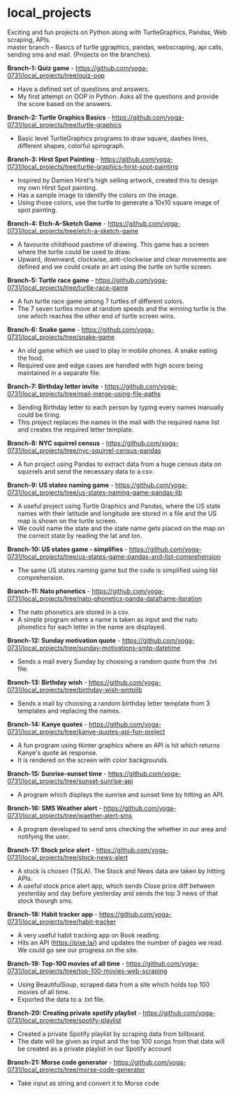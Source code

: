 # local_projects

Exciting and fun projects on Python along with TurtleGraphics, Pandas, Web scraping, APIs.   
master branch - Basics of turtle ggraphics, pandas, webscraping, api calls, sending sms and mail. (Projects on the branches).

**Branch-1: Quiz game** - https://github.com/yoga-0731/local_projects/tree/quiz-oop
  - Have a defined set of questions and answers.
  - My first attempt on OOP in Python. Asks all the questions and provide the score based on the answers.

**Branch-2: Turtle Graphics Basics** - https://github.com/yoga-0731/local_projects/tree/turtle-graphics
  - Basic level TurtleGraphics programs to draw square, dashes lines, different shapes, colorful spirograph.

**Branch-3: Hirst Spot Painting** - https://github.com/yoga-0731/local_projects/tree/turtle-graphics-hirst-spot-painting
  - Inspired by Damien Hirst's high selling artwork, created this to design my own Hirst Spot painting.
  - Has a sample image to identify the colors on the image.
  - Using those colors, use the turtle to generate a 10x10 square image of spot painting.

**Branch-4: Etch-A-Sketch Game** - https://github.com/yoga-0731/local_projects/tree/etch-a-sketch-game
  - A favourite childhood pastime of drawing. This game has a screen where the turtle could be used to draw.
  - Upward, downward, clockwise, anti-clockwise and clear movements are defined and we could create an art using the turtle on turtle screen.

**Branch-5: Turtle race game** - https://github.com/yoga-0731/local_projects/tree/turtle-race-game
  - A fun turtle race game among 7 turtles of different colors.
  - The 7 seven turtles move at random speeds and the winning turtle is the one which reaches the other end of turtle screen wins.

**Branch-6: Snake game** - https://github.com/yoga-0731/local_projects/tree/snake-game
  - An old game which we used to play in mobile phones. A snake eating the food.
  - Required use and edge cases are handled with high score being maintained in a separate file.

**Branch-7: Birthday letter invite** - https://github.com/yoga-0731/local_projects/tree/mail-merge-using-file-paths
  - Sending Birthday letter to each person by typing every names manually could be tiring.
  - This project replaces the names in the mail with the required name list and creates the required letter template.

**Branch-8: NYC squirrel census** - https://github.com/yoga-0731/local_projects/tree/nyc-squirrel-census-pandas
  - A fun project using Pandas to extract data from a huge census data on squirrels and send the necessary data to a csv.

**Branch-9: US states naming game** - https://github.com/yoga-0731/local_projects/tree/us-states-naming-game-pandas-lib
  - A useful project using Turtle Graphics and Pandas, where the US state names with their latitude and longitude are stored in a file and the US map is shown on the turtle screen.
  - We could name the state and the state name gets placed on the map on the correct state by reading the lat and lon.

**Branch-10: US states game - simplifies** - https://github.com/yoga-0731/local_projects/tree/us-states-game-pandas-and-list-comprehension
  - The same US states naming game but the code is simplified using list comprehension.

**Branch-11: Nato phonetics** - https://github.com/yoga-0731/local_projects/tree/nato-phonetics-panda-dataframe-iteration
  - The nato phonetics are stored in a csv.
  - A simple program where a name is taken as input and the nato phonetics for each letter in the name are displayed.

**Branch-12: Sunday motivation quote** - https://github.com/yoga-0731/local_projects/tree/sunday-motivations-smtp-datetime
  - Sends a mail every Sunday by choosing a random quote from the .txt file.

**Branch-13: Birthday wish** - https://github.com/yoga-0731/local_projects/tree/birthday-wish-smtplib
  - Sends a mail by choosing a random birthday letter template from 3 templates and replacing the names.

**Branch-14: Kanye quotes** - https://github.com/yoga-0731/local_projects/tree/kanye-quotes-api-fun-project
  - A fun program using tkinter graphics where an API is hit which returns Kanye's quote as response.
  - It is rendered on the screen with color backgrounds.

**Branch-15: Sunrise-sunset time** - https://github.com/yoga-0731/local_projects/tree/sunset-sunrise-api
  - A program which displays the sunrise and sunset time by hitting an API.

**Branch-16: SMS Weather alert** - https://github.com/yoga-0731/local_projects/tree/waether-alert-sms
  - A program developed to send sms checking the whether in our area and notifying the user.

**Branch-17: Stock price alert** - https://github.com/yoga-0731/local_projects/tree/stock-news-alert
  - A stock is chosen (TSLA). The Stock and News data are taken by hitting APIs.
  - A useful stock price alert app, which sends Close price diff between yesterday and day before yesterday and sends the top 3 news of that stock thourgh sms.

**Branch-18: Habit tracker app** - https://github.com/yoga-0731/local_projects/tree/habit-tracker
  - A very useful habit tracking app on Book reading.
  - Hits an API (https://pixe.la/) and updates the number of pages we read. We could go see our progress on the site.

**Branch-19: Top-100 movies of all time** - https://github.com/yoga-0731/local_projects/tree/top-100-movies-web-scraping
  - Using BeautifulSoup, scraped data from a site which holds top 100 movies of all time.
  - Exported the data to a .txt file.

**Branch-20: Creating private spotify playlist** - https://github.com/yoga-0731/local_projects/tree/spotify-playlist
  - Created a private Spotify playlist by scraping data from billboard.
  - The date will be given as input and the top 100 songs from that date will be created as a private playlist in our Spotify account

**Branch-21: Morse code generator** - https://github.com/yoga-0731/local_projects/tree/morse-code-generator
  - Take input as string and convert it to Morse code
